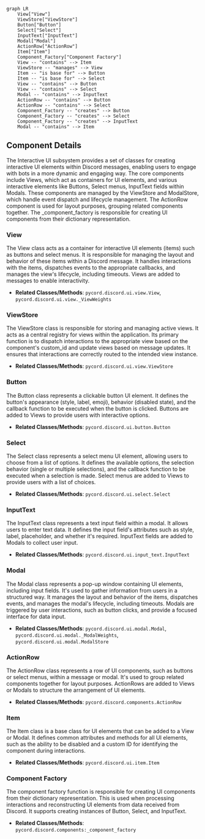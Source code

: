 ```mermaid
graph LR
    View["View"]
    ViewStore["ViewStore"]
    Button["Button"]
    Select["Select"]
    InputText["InputText"]
    Modal["Modal"]
    ActionRow["ActionRow"]
    Item["Item"]
    Component_Factory["Component Factory"]
    View -- "contains" --> Item
    ViewStore -- "manages" --> View
    Item -- "is base for" --> Button
    Item -- "is base for" --> Select
    View -- "contains" --> Button
    View -- "contains" --> Select
    Modal -- "contains" --> InputText
    ActionRow -- "contains" --> Button
    ActionRow -- "contains" --> Select
    Component_Factory -- "creates" --> Button
    Component_Factory -- "creates" --> Select
    Component_Factory -- "creates" --> InputText
    Modal -- "contains" --> Item
```

## Component Details

The Interactive UI subsystem provides a set of classes for creating interactive UI elements within Discord messages, enabling users to engage with bots in a more dynamic and engaging way. The core components include Views, which act as containers for UI elements, and various interactive elements like Buttons, Select menus, InputText fields within Modals. These components are managed by the ViewStore and ModalStore, which handle event dispatch and lifecycle management. The ActionRow component is used for layout purposes, grouping related components together. The _component_factory is responsible for creating UI components from their dictionary representation.

### View
The View class acts as a container for interactive UI elements (items) such as buttons and select menus. It is responsible for managing the layout and behavior of these items within a Discord message. It handles interactions with the items, dispatches events to the appropriate callbacks, and manages the view's lifecycle, including timeouts. Views are added to messages to enable interactivity.
- **Related Classes/Methods**: `pycord.discord.ui.view.View`, `pycord.discord.ui.view._ViewWeights`

### ViewStore
The ViewStore class is responsible for storing and managing active views. It acts as a central registry for views within the application. Its primary function is to dispatch interactions to the appropriate view based on the component's custom_id and update views based on message updates. It ensures that interactions are correctly routed to the intended view instance.
- **Related Classes/Methods**: `pycord.discord.ui.view.ViewStore`

### Button
The Button class represents a clickable button UI element. It defines the button's appearance (style, label, emoji), behavior (disabled state), and the callback function to be executed when the button is clicked. Buttons are added to Views to provide users with interactive options.
- **Related Classes/Methods**: `pycord.discord.ui.button.Button`

### Select
The Select class represents a select menu UI element, allowing users to choose from a list of options. It defines the available options, the selection behavior (single or multiple selections), and the callback function to be executed when a selection is made. Select menus are added to Views to provide users with a list of choices.
- **Related Classes/Methods**: `pycord.discord.ui.select.Select`

### InputText
The InputText class represents a text input field within a modal. It allows users to enter text data. It defines the input field's attributes such as style, label, placeholder, and whether it's required. InputText fields are added to Modals to collect user input.
- **Related Classes/Methods**: `pycord.discord.ui.input_text.InputText`

### Modal
The Modal class represents a pop-up window containing UI elements, including input fields. It's used to gather information from users in a structured way. It manages the layout and behavior of the items, dispatches events, and manages the modal's lifecycle, including timeouts. Modals are triggered by user interactions, such as button clicks, and provide a focused interface for data input.
- **Related Classes/Methods**: `pycord.discord.ui.modal.Modal`, `pycord.discord.ui.modal._ModalWeights`, `pycord.discord.ui.modal.ModalStore`

### ActionRow
The ActionRow class represents a row of UI components, such as buttons or select menus, within a message or modal. It's used to group related components together for layout purposes. ActionRows are added to Views or Modals to structure the arrangement of UI elements.
- **Related Classes/Methods**: `pycord.discord.components.ActionRow`

### Item
The Item class is a base class for UI elements that can be added to a View or Modal. It defines common attributes and methods for all UI elements, such as the ability to be disabled and a custom ID for identifying the component during interactions.
- **Related Classes/Methods**: `pycord.discord.ui.item.Item`

### Component Factory
The component factory function is responsible for creating UI components from their dictionary representation. This is used when processing interactions and reconstructing UI elements from data received from Discord. It supports creating instances of Button, Select, and InputText.
- **Related Classes/Methods**: `pycord.discord.components:_component_factory`
